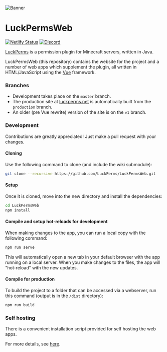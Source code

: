 ![](https://i.imgur.com/ToguFkQ.png "Banner")

# LuckPermsWeb

[![Netlify Status](https://api.netlify.com/api/v1/badges/da5df752-4c7d-4a2b-8634-3eb376fd80d8/deploy-status)](https://app.netlify.com/sites/luckperms/deploys)
[![Discord](https://img.shields.io/discord/241667244927483904.svg?logo=discord&label=)](https://discord.gg/luckperms)

[LuckPerms](https://github.com/LuckPerms/LuckPerms) is a permission plugin for Minecraft servers, written in Java.

LuckPermsWeb (this repository) contains the website for the project and a number of web apps which supplement the
plugin, all written in HTML/JavaScript using the [Vue](https://vuejs.org/) framework.

### Branches

* Development takes place on the `master` branch.
* The production site at [luckperms.net](https://luckperms.net/) is automatically built from the `production` branch.
* An older (pre Vue rewrite) version of the site is on the `v1` branch.

### Development

Contributions are greatly appreciated! Just make a pull request with your changes.

#### Cloning

Use the following command to clone (and include the wiki submodule):

```sh
git clone --recursive https://github.com/LuckPerms/LuckPermsWeb.git
```

#### Setup

Once it is cloned, move into the new directory and install the dependencies:

```sh
cd LuckPermsWeb
npm install
```

#### Compile and setup hot-reloads for development

When making changes to the app, you can run a local copy with the following command:

```sh
npm run serve
```

This will automatically open a new tab in your default browser with the app running on a local server. When you make
changes to the files, the app will "hot-reload" with the new updates.

#### Compile for production

To build the project to a folder that can be accessed via a webserver, run this command (output is in the `/dist`
directory):

```sh
npm run build
```

### Self hosting

There is a convenient installation script provided for self hosting the web apps.

For more details, see [here](https://github.com/LuckPerms/web-installer).
